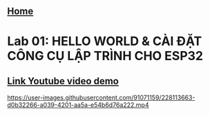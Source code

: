 ## [Home](../readme.md)

<h1><b>Lab 01:
HELLO WORLD &
CÀI ĐẶT CÔNG CỤ LẬP TRÌNH CHO ESP32</b></h1>

## [Link Youtube video demo](https://www.youtube.com/watch?v=Y8rY7eZCSwA)

https://user-images.githubusercontent.com/91071159/228113663-d0b32266-a039-4201-aa5a-e54b6d76a222.mp4
